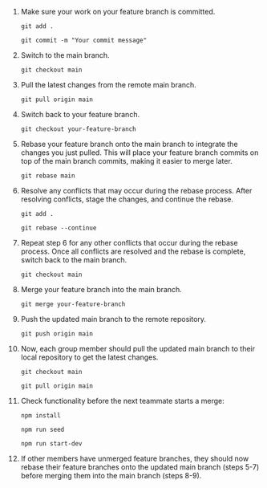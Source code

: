 1. Make sure your work on your feature branch is committed.
  
    `git add .`
    
    `git commit -m "Your commit message"`

2. Switch to the main branch.

      `git checkout main`

3. Pull the latest changes from the remote main branch.

    `git pull origin main`

4. Switch back to your feature branch.

    `git checkout your-feature-branch`

5. Rebase your feature branch onto the main branch to integrate the changes you just pulled. This will place your feature branch commits on top of the main branch commits, making it easier to merge later.

    `git rebase main`

6. Resolve any conflicts that may occur during the rebase process. After resolving conflicts, stage the changes, and continue the rebase.

   `git add .`

    `git rebase --continue`

7. Repeat step 6 for any other conflicts that occur during the rebase process. Once all conflicts are resolved and the rebase is complete, switch back to the main branch.

   `git checkout main`

8. Merge your feature branch into the main branch.

   `git merge your-feature-branch`

9. Push the updated main branch to the remote repository.

    `git push origin main`

10. Now, each group member should pull the updated main branch to their local repository to get the latest changes.

    `git checkout main`

    `git pull origin main`

11. Check functionality before the next teammate starts a merge:

    `npm install`
     
     `npm run seed`
   
    `npm run start-dev`

11. If other members have unmerged feature branches, they should now rebase their feature branches onto the updated main branch (steps 5-7) before merging them into the main branch (steps 8-9).
